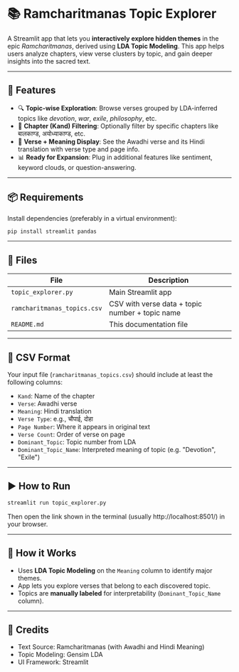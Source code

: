 # 📚 Ramcharitmanas Topic Explorer

A Streamlit app that lets you **interactively explore hidden themes** in the epic *Ramcharitmanas*, derived using **LDA Topic Modeling**. This app helps users analyze chapters, view verse clusters by topic, and gain deeper insights into the sacred text.

---

## 🚀 Features

- 🔍 **Topic-wise Exploration**: Browse verses grouped by LDA-inferred topics like *devotion*, *war*, *exile*, *philosophy*, etc.
- 📖 **Chapter (Kand) Filtering**: Optionally filter by specific chapters like बालकाण्ड, अयोध्याकाण्ड, etc.
- 🧠 **Verse + Meaning Display**: See the Awadhi verse and its Hindi translation with verse type and page info.
- 📊 **Ready for Expansion**: Plug in additional features like sentiment, keyword clouds, or question-answering.

---

## 📦 Requirements

Install dependencies (preferably in a virtual environment):

```bash
pip install streamlit pandas
```

---

## 📁 Files

| File | Description |
|------|-------------|
| `topic_explorer.py` | Main Streamlit app |
| `ramcharitmanas_topics.csv` | CSV with verse data + topic number + topic name |
| `README.md` | This documentation file |

---

## 📄 CSV Format

Your input file (`ramcharitmanas_topics.csv`) should include at least the following columns:

- `Kand`: Name of the chapter
- `Verse`: Awadhi verse
- `Meaning`: Hindi translation
- `Verse Type`: e.g., चौपाई, दोहा
- `Page Number`: Where it appears in original text
- `Verse Count`: Order of verse on page
- `Dominant_Topic`: Topic number from LDA
- `Dominant_Topic_Name`: Interpreted meaning of topic (e.g. "Devotion", "Exile")

---

## ▶️ How to Run

```bash
streamlit run topic_explorer.py
```

Then open the link shown in the terminal (usually http://localhost:8501/) in your browser.

---

## 🧠 How it Works

- Uses **LDA Topic Modeling** on the `Meaning` column to identify major themes.
- App lets you explore verses that belong to each discovered topic.
- Topics are **manually labeled** for interpretability (`Dominant_Topic_Name` column).

---

## 🙏 Credits

- Text Source: Ramcharitmanas (with Awadhi and Hindi Meaning)
- Topic Modeling: Gensim LDA
- UI Framework: Streamlit
